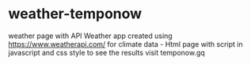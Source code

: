 # weather-temponow
weather page with API
Weather app created using https://www.weatherapi.com/ for climate data - Html page with script in javascript and css style
to see the results visit temponow.gq

